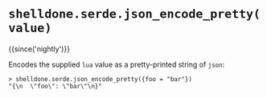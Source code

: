 # `shelldone.serde.json_encode_pretty(value)`

{{since('nightly')}}

Encodes the supplied `lua` value as a pretty-printed string of `json`: 

```
> shelldone.serde.json_encode_pretty({foo = "bar"})
"{\n  \"foo\": \"bar\"\n}"
```
